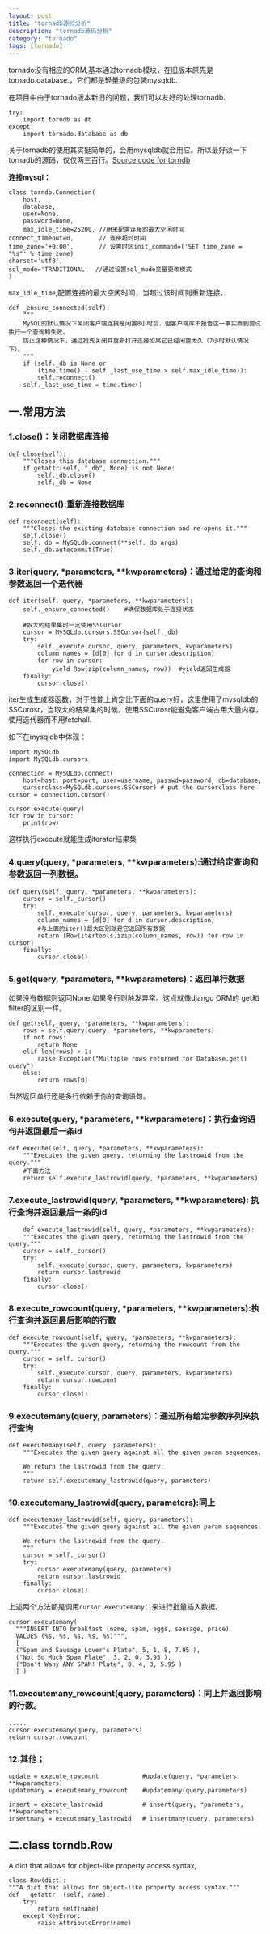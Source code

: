 ```yaml
---
layout: post
title: "tornadb源码分析"
description: "tornadb源码分析"
category: "tornado"
tags: [tornado]
---
```


<p>tornado没有相应的ORM,基本通过tornadb模块，在旧版本原先是tornado.database.，它们都是轻量级的包装mysqldb.</p>

<p>在项目中由于tornado版本新旧的问题，我们可以友好的处理tornadb.</p>

<pre><code>try:
    import torndb as db
except:
    import tornado.database as db
</code></pre>

<p>关于tornadb的使用其实挺简单的，会用mysqldb就会用它。所以最好读一下tornadb的源码，仅仅两三百行。<a href="http://torndb.readthedocs.org/en/latest/_modules/torndb.html#Connection">Source code for torndb</a></p>

<!--more-->

<p><strong>连接mysql：</strong></p>

<pre><code>class torndb.Connection(
    host, 
    database, 
    user=None, 
    password=None, 
    max_idle_time=25200, //用来配置连接的最大空闲时间
connect_timeout=0,       // 连接超时时间
time_zone='+0:00',       // 设置时区init_command=('SET time_zone = "%s"' % time_zone)
charset='utf8',         
sql_mode='TRADITIONAL'  //通过设置sql_mode变量更改模式
)
</code></pre>

<p><code>max_idle_time</code>,配置连接的最大空闲时间，当超过该时间则重新连接。</p>

<pre><code>def _ensure_connected(self):
    """
    MySQL的默认情况下关闭客户端连接是闲置8小时后，但客户端库不报告这一事实直到尝试执行一个查询和失败。
    防止这种情况下，通过抢先关闭并重新打开连接如果它已经闲置太久（7小时默认情况下）。
    """
    if (self._db is None or
        (time.time() - self._last_use_time &gt; self.max_idle_time)):
        self.reconnect()
    self._last_use_time = time.time()
</code></pre>

<h2>一.常用方法</h2>

<h3>1.close()：关闭数据库连接</h3>

<pre><code>def close(self):
    """Closes this database connection."""
    if getattr(self, "_db", None) is not None:
        self._db.close()
        self._db = None
</code></pre>

<h3>2.reconnect():重新连接数据库</h3>

<pre><code>def reconnect(self):
    """Closes the existing database connection and re-opens it."""
    self.close()
    self._db = MySQLdb.connect(**self._db_args)
    self._db.autocommit(True)
</code></pre>

<h3>3.iter(query, *parameters, **kwparameters)：通过给定的查询和参数返回一个迭代器</h3>

<pre><code>def iter(self, query, *parameters, **kwparameters):
    self._ensure_connected()    #确保数据库处于连接状态

    #取大的结果集时一定使用SSCursor
    cursor = MySQLdb.cursors.SSCursor(self._db)
    try:
        self._execute(cursor, query, parameters, kwparameters)
        column_names = [d[0] for d in cursor.description]
        for row in cursor:
            yield Row(zip(column_names, row))  #yield返回生成器
    finally:
        cursor.close()
</code></pre>

<p>iter生成生成器函数，对于性能上肯定比下面的query好，这里使用了mysqldb的SSCurosr，当取大的结果集的时候，使用SSCurosr能避免客户端占用大量内存，使用迭代器而不用fetchall.</p>

<p>如下在mysqldb中体现：</p>

<pre><code>import MySQLdb
import MySQLdb.cursors

connection = MySQLdb.connect(
    host=host, port=port, user=username, passwd=password, db=database, 
    cursorclass=MySQLdb.cursors.SSCursor) # put the cursorclass here
cursor = connection.cursor()

cursor.execute(query)
for row in cursor:
    print(row)
</code></pre>

<p>这样执行execute就能生成iterator结果集</p>

<h3>4.query(query, *parameters, **kwparameters):通过给定查询和参数返回一列数据。</h3>

<pre><code>def query(self, query, *parameters, **kwparameters):
    cursor = self._cursor()
    try:
        self._execute(cursor, query, parameters, kwparameters)
        column_names = [d[0] for d in cursor.description]
        #与上面的iter()最大区别就是它返回所有数据
        return [Row(itertools.izip(column_names, row)) for row in cursor]
    finally:
        cursor.close()
</code></pre>

<h3>5.get(query, *parameters, **kwparameters)：返回单行数据</h3>

<p>如果没有数据则返回None.如果多行则触发异常。这点就像django ORM的 get和filter的区别一样。</p>

<pre><code>def get(self, query, *parameters, **kwparameters):
    rows = self.query(query, *parameters, **kwparameters)
    if not rows:
        return None
    elif len(rows) &gt; 1:
        raise Exception("Multiple rows returned for Database.get() query")
    else:
        return rows[0]
</code></pre>

<p>当然返回单行还是多行依赖于你的查询语句。</p>

<h3>6.execute(query, *parameters, **kwparameters)：执行查询语句并返回最后一条id</h3>

<pre><code>def execute(self, query, *parameters, **kwparameters):
    """Executes the given query, returning the lastrowid from the query."""
    #下面方法
    return self.execute_lastrowid(query, *parameters, **kwparameters)
</code></pre>

<h3>7.execute_lastrowid(query, *parameters, **kwparameters): 执行查询并返回最后一条的id</h3>

<pre><code>    def execute_lastrowid(self, query, *parameters, **kwparameters):
    """Executes the given query, returning the lastrowid from the query."""
    cursor = self._cursor()
    try:
        self._execute(cursor, query, parameters, kwparameters)
        return cursor.lastrowid
    finally:
        cursor.close()
</code></pre>

<h3>8.execute_rowcount(query, *parameters, **kwparameters):执行查询并返回最后影响的行数</h3>

<pre><code>def execute_rowcount(self, query, *parameters, **kwparameters):
    """Executes the given query, returning the rowcount from the query."""
    cursor = self._cursor()
    try:
        self._execute(cursor, query, parameters, kwparameters)
        return cursor.rowcount
    finally:
        cursor.close()
</code></pre>

<h3>9.executemany(query, parameters)：通过所有给定参数序列来执行查询</h3>

<pre><code>def executemany(self, query, parameters):
    """Executes the given query against all the given param sequences.

    We return the lastrowid from the query.
    """
    return self.executemany_lastrowid(query, parameters)
</code></pre>

<h3>10.executemany_lastrowid(query, parameters):同上</h3>

<pre><code>def executemany_lastrowid(self, query, parameters):
    """Executes the given query against all the given param sequences.

    We return the lastrowid from the query.
    """
    cursor = self._cursor()
    try:
        cursor.executemany(query, parameters)
        return cursor.lastrowid
    finally:
        cursor.close()
</code></pre>

<p>上述两个方法都是调用<code>cursor.executemany()</code>来进行批量插入数据。</p>

<pre><code>cursor.executemany(  
  """INSERT INTO breakfast (name, spam, eggs, sausage, price) 
  VALUES (%s, %s, %s, %s, %s)""",  
  [  
  ("Spam and Sausage Lover's Plate", 5, 1, 8, 7.95 ),  
  ("Not So Much Spam Plate", 3, 2, 0, 3.95 ),  
  ("Don't Wany ANY SPAM! Plate", 0, 4, 3, 5.95 )  
  ] )  
</code></pre>

<h3>11.executemany_rowcount(query, parameters)：同上并返回影响的行数。</h3>

<pre><code>.....
cursor.executemany(query, parameters)
return cursor.rowcount
</code></pre>

<h3>12.其他；</h3>

<pre><code>update = execute_rowcount            #update(query, *parameters, **kwparameters)
updatemany = executemany_rowcount    #updatemany(query,parameters)

insert = execute_lastrowid           # insert(query, *parameters, **kwparameters)
insertmany = executemany_lastrowid   # insertmany(query, parameters)
</code></pre>

<h2>二.class torndb.Row</h2>

<p>A dict that allows for object-like property access syntax,</p>

<pre><code>class Row(dict):
"""A dict that allows for object-like property access syntax."""
def __getattr__(self, name):
    try:
        return self[name]
    except KeyError:
        raise AttributeError(name)
</code></pre>
